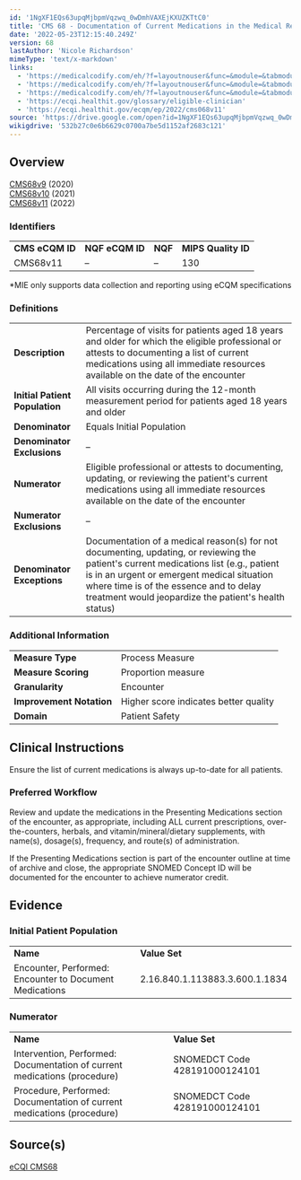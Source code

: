 ```yaml
---
id: '1NgXF1EQs63upqMjbpmVqzwq_0wDmhVAXEjKXUZKTtC0'
title: 'CMS 68 - Documentation of Current Medications in the Medical Record'
date: '2022-05-23T12:15:40.249Z'
version: 68
lastAuthor: 'Nicole Richardson'
mimeType: 'text/x-markdown'
links:
  - 'https://medicalcodify.com/eh/?f=layoutnouser&func=&module=&tabmodule=&name=RXDBmain&searchterm=cms2&showresult=CMS68v9&showresulttype=Measure'
  - 'https://medicalcodify.com/eh/?f=layoutnouser&func=&module=&tabmodule=&name=RXDBmain&searchterm=cms2&showresult=CMS68v10&showresulttype=Measure'
  - 'https://medicalcodify.com/eh/?f=layoutnouser&func=&module=&tabmodule=&name=RXDBmain&searchterm=cms2&showresult=CMS68v11&showresulttype=Measure'
  - 'https://ecqi.healthit.gov/glossary/eligible-clinician'
  - 'https://ecqi.healthit.gov/ecqm/ep/2022/cms068v11'
source: 'https://drive.google.com/open?id=1NgXF1EQs63upqMjbpmVqzwq_0wDmhVAXEjKXUZKTtC0'
wikigdrive: '532b27c0e6b6629c0700a7be5d1152af2683c121'
---
```

## Overview

[CMS68v9](https://medicalcodify.com/eh/?f=layoutnouser&func=&module=&tabmodule=&name=RXDBmain&searchterm=cms2&showresult=CMS68v9&showresulttype=Measure) (2020)  
[CMS68v10](https://medicalcodify.com/eh/?f=layoutnouser&func=&module=&tabmodule=&name=RXDBmain&searchterm=cms2&showresult=CMS68v10&showresulttype=Measure) (2021)  
[CMS68v11](https://medicalcodify.com/eh/?f=layoutnouser&func=&module=&tabmodule=&name=RXDBmain&searchterm=cms2&showresult=CMS68v11&showresulttype=Measure) (2022)

### Identifiers


<table>
<tr>
<td><strong>CMS eCQM ID</strong></td>
<td><strong>NQF eCQM ID</strong></td>
<td><strong>NQF</strong></td>
<td><strong>MIPS Quality ID</strong></td>
</tr>
<tr>
<td>CMS68v11</td>
<td>–</td>
<td>–</td>
<td>130</td>
</tr>

</table>
*MIE only supports data collection and reporting using eCQM specifications

### Definitions


<table>
<tr>
<td><strong>Description</strong></td>
<td>Percentage of visits for patients aged 18 years and older for which the eligible professional or <a href="https://ecqi.healthit.gov/glossary/eligible-clinician"></a> attests to documenting a list of current medications using all immediate resources available on the date of the encounter</td>
</tr>
<tr>
<td><strong>Initial Patient Population</strong></td>
<td>All visits occurring during the 12-month measurement period for patients aged 18 years and older</td>
</tr>
<tr>
<td><strong>Denominator</strong></td>
<td>Equals Initial Population</td>
</tr>
<tr>
<td><strong>Denominator Exclusions</strong></td>
<td>–</td>
</tr>
<tr>
<td><strong>Numerator</strong></td>
<td>Eligible professional or <a href="https://ecqi.healthit.gov/glossary/eligible-clinician"></a> attests to documenting, updating, or reviewing the patient's current medications using all immediate resources available on the date of the encounter</td>
</tr>
<tr>
<td><strong>Numerator Exclusions</strong></td>
<td>–</td>
</tr>
<tr>
<td><strong>Denominator Exceptions</strong></td>
<td>Documentation of a medical reason(s) for not documenting, updating, or reviewing the patient's current medications list (e.g., patient is in an urgent or emergent medical situation where time is of the essence and to delay treatment would jeopardize the patient's health status)</td>
</tr>

</table>


### Additional Information


<table>
<tr>
<td><strong>Measure Type</strong></td>
<td>Process Measure</td>
</tr>
<tr>
<td><strong>Measure Scoring</strong></td>
<td>Proportion measure</td>
</tr>
<tr>
<td><strong>Granularity</strong></td>
<td>Encounter</td>
</tr>
<tr>
<td><strong>Improvement Notation</strong></td>
<td>Higher score indicates better quality</td>
</tr>
<tr>
<td><strong>Domain</strong></td>
<td>Patient Safety</td>
</tr>

</table>



## Clinical Instructions

Ensure the list of current medications is always up-to-date for all patients.

### Preferred Workflow

Review and update the medications in the Presenting Medications section of the encounter, as appropriate, including ALL current prescriptions, over-the-counters, herbals, and vitamin/mineral/dietary supplements, with name(s), dosage(s), frequency, and route(s) of administration.

If the Presenting Medications section is part of the encounter outline at time of archive and close, the appropriate SNOMED Concept ID will be documented for the encounter to achieve numerator credit.

## Evidence


### Initial Patient Population


<table>
<tr>
<td><strong>Name</strong></td>
<td><strong>Value Set</strong></td>
</tr>
<tr>
<td>Encounter, Performed: Encounter to Document Medications</td>
<td>2.16.840.1.113883.3.600.1.1834</td>
</tr>

</table>


### Numerator


<table>
<tr>
<td><strong>Name</strong></td>
<td><strong>Value Set</strong></td>
</tr>
<tr>
<td>Intervention, Performed: Documentation of current medications (procedure)</td>
<td>SNOMEDCT Code 428191000124101</td>
</tr>
<tr>
<td>Procedure, Performed: Documentation of current medications (procedure)</td>
<td>SNOMEDCT Code 428191000124101</td>
</tr>

</table>


## Source(s)

[eCQI CMS68](https://ecqi.healthit.gov/ecqm/ep/2022/cms068v11)
